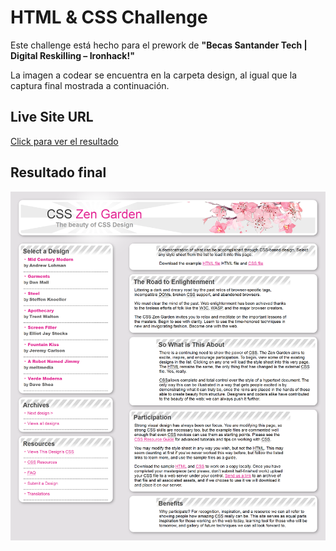 # HTML & CSS Challenge

Este challenge está hecho para el prework de **"Becas Santander Tech | Digital Reskilling – Ironhack!"**

La imagen a codear se encuentra en la carpeta design, al igual que la captura final mostrada a continuación.

## Live Site URL
[Click para ver el resultado](https://reverent-hopper-b632d9.netlify.app/)


## Resultado final
![Resultado final diseño](/design/CapturaResultadoFinal.png)